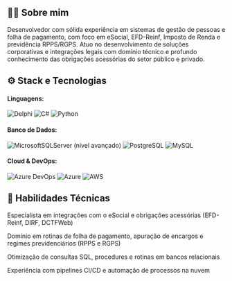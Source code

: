 ## 👨‍💻 Sobre mim

Desenvolvedor com sólida experiência em sistemas de gestão de pessoas e folha de pagamento, com foco em eSocial, EFD-Reinf, Imposto de Renda e previdência RPPS/RGPS. Atuo no desenvolvimento de soluções corporativas e integrações legais com domínio técnico e profundo conhecimento das obrigações acessórias do setor público e privado.

## ⚙️ Stack e Tecnologias
#### Linguagens: 
![Delphi](https://img.shields.io/badge/Delphi-CC342D?style=for-the-badge&logo=delphi&logoColor=white)
![C#](https://img.shields.io/badge/C%23-239120?style=for-the-badge&logo=c-sharp&logoColor=white)
![Python](https://img.shields.io/badge/python-3670A0?style=for-the-badge&logo=python&logoColor=ffdd54)

#### Banco de Dados: 
![MicrosoftSQLServer](https://img.shields.io/badge/Microsoft%20SQL%20Server-CC2927?style=for-the-badge&logo=microsoft%20sql%20server&logoColor=white) (nível avançado) 
![PostgreSQL](https://img.shields.io/badge/PostgreSQL-000?style=for-the-badge&logo=postgresql)
![MySQL](https://img.shields.io/badge/MySQL-00000F?style=for-the-badge&logo=mysql&logoColor=white)

#### Cloud & DevOps: 
![Azure DevOps](https://img.shields.io/badge/Azure_DevOps-0078D7?style=for-the-badge&logo=azure-devops&logoColor=white)
![Azure](https://img.shields.io/badge/Azure-blue?style=for-the-badge&logo=microsoft%20azure&logoColor=blue&labelColor=FFFFFF&link=https%3A%2F%2Fimages.app.goo.gl%2FK7PN1jYJd57x4q7A8)
![AWS](https://img.shields.io/badge/AWS-000.svg?style=for-the-badge&logo=amazon-aws&logoColor=white)

## 🧠 Habilidades Técnicas

Especialista em integrações com o eSocial e obrigações acessórias (EFD-Reinf, DIRF, DCTFWeb)

Domínio em rotinas de folha de pagamento, apuração de encargos e regimes previdenciários (RPPS e RGPS)

Otimização de consultas SQL, procedures e rotinas em bancos relacionais

Experiência com pipelines CI/CD e automação de processos na nuvem


